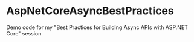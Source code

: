# AspNetCoreAsyncBestPractices
Demo code for my "Best Practices for Building Async APIs with ASP.NET Core" session
